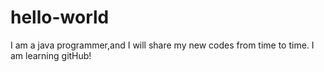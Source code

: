 # hello-world
I am a java  programmer,and I will share my new codes  from time to time.
I am learning gitHub!
